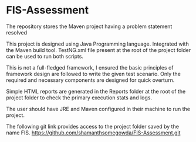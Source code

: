 # FIS-Assessment
The repository stores the Maven project having a problem statement resolved

This project is designed using Java Programming language. Integrated with the Maven build tool. TestNG.xml file present at the root of the project folder can be used to run both scripts.

This is not a full-fledged framework, I ensured the basic principles of framework design are followed to write the given test scenario. Only the required and necessary components are designed for quick overturn.

Simple HTML reports are generated in the Reports folder at the root of the project folder to check the primary execution stats and logs.

The user should have JRE and Maven configured in their machine to run the project.

The following git link provides access to the project folder saved by the name FIS.
https://github.com/shamanthsomegowda/FIS-Assessment.git
